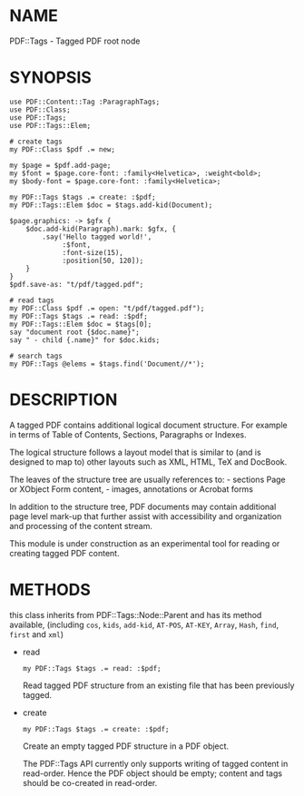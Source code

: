 NAME
====

PDF::Tags - Tagged PDF root node

SYNOPSIS
========

    use PDF::Content::Tag :ParagraphTags;
    use PDF::Class;
    use PDF::Tags;
    use PDF::Tags::Elem;

    # create tags
    my PDF::Class $pdf .= new;

    my $page = $pdf.add-page;
    my $font = $page.core-font: :family<Helvetica>, :weight<bold>;
    my $body-font = $page.core-font: :family<Helvetica>;

    my PDF::Tags $tags .= create: :$pdf;
    my PDF::Tags::Elem $doc = $tags.add-kid(Document);

    $page.graphics: -> $gfx {
        $doc.add-kid(Paragraph).mark: $gfx, {
            .say('Hello tagged world!',
                 :$font,
                 :font-size(15),
                 :position[50, 120]);
        }
    }
    $pdf.save-as: "t/pdf/tagged.pdf";

    # read tags
    my PDF::Class $pdf .= open: "t/pdf/tagged.pdf");
    my PDF::Tags $tags .= read: :$pdf;
    my PDF::Tags::Elem $doc = $tags[0];
    say "document root {$doc.name}";
    say " - child {.name}" for $doc.kids;

    # search tags
    my PDF::Tags @elems = $tags.find('Document//*');

DESCRIPTION
===========

A tagged PDF contains additional logical document structure. For example in terms of Table of Contents, Sections, Paragraphs or Indexes.

The logical structure follows a layout model that is similar to (and is designed to map to) other layouts such as XML, HTML, TeX and DocBook.

The leaves of the structure tree are usually references to: - sections Page or XObject Form content, - images, annotations or Acrobat forms

In addition to the structure tree, PDF documents may contain additional page level mark-up that further assist with accessibility and organization and processing of the content stream.

This module is under construction as an experimental tool for reading or creating tagged PDF content.

METHODS
=======

this class inherits from PDF::Tags::Node::Parent and has its method available, (including `cos`, `kids`, `add-kid`, `AT-POS`, `AT-KEY`, `Array`, `Hash`, `find`, `first` and `xml`)

  * read

        my PDF::Tags $tags .= read: :$pdf;

    Read tagged PDF structure from an existing file that has been previously tagged.

  * create

        my PDF::Tags $tags .= create: :$pdf;

    Create an empty tagged PDF structure in a PDF object.

    The PDF::Tags API currently only supports writing of tagged content in read-order. Hence the PDF object should be empty; content and tags should be co-created in read-order.

